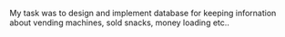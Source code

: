 My task was to design and implement database for keeping infornation about vending machines, sold snacks, money loading etc..
